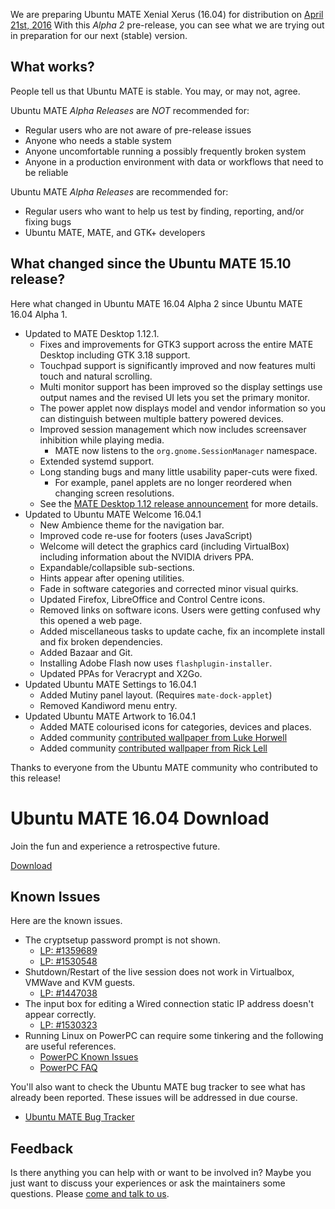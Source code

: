 <!--
.. title: Ubuntu MATE 16.04 Alpha 2
.. slug: ubuntu-mate-xenial-alpha2
.. date: 2016-01-28 12:00:00 UTC
.. tags: Ubuntu,MATE,Xenial,alpha2,draft
.. link:
.. description: Ubuntu MATE 16.04 (Xenial Xerus) LTS Alpha 2
.. type: text
.. author: Martin Wimpress
-->

We are preparing Ubuntu MATE Xenial Xerus (16.04) for distribution on
[April 21st, 2016](https://wiki.ubuntu.org/XenialXerus/ReleaseSchedule)
With this *Alpha 2* pre-release, you can see what we are trying out in
preparation for our next (stable) version.

## What works?

People tell us that Ubuntu MATE is stable. You may, or may not, agree.

Ubuntu MATE *Alpha Releases* are *NOT* recommended for:

  * Regular users who are not aware of pre-release issues
  * Anyone who needs a stable system
  * Anyone uncomfortable running a possibly frequently broken system
  * Anyone in a production environment with data or workflows that need to be reliable

Ubuntu MATE *Alpha Releases* are recommended for:

  * Regular users who want to help us test by finding, reporting, and/or fixing bugs
  * Ubuntu MATE, MATE, and GTK+ developers

## What changed since the Ubuntu MATE 15.10 release?

Here what changed in Ubuntu MATE 16.04 Alpha 2 since Ubuntu MATE 16.04 Alpha 1.

  * Updated to MATE Desktop 1.12.1.
    * Fixes and improvements for GTK3 support across the entire MATE Desktop including GTK 3.18 support.
    * Touchpad support is significantly improved and now features multi touch and natural scrolling.
    * Multi monitor support has been improved so the display settings use output names and the revised UI lets you set the primary monitor.
    * The power applet now displays model and vendor information so you can distinguish between multiple battery powered devices.
    * Improved session management which now includes screensaver inhibition while playing media.
      * MATE now listens to the `org.gnome.SessionManager` namespace.
    * Extended systemd support.
    * Long standing bugs and many little usability paper-cuts were fixed.
      * For example, panel applets are no longer reordered when changing screen resolutions.
    * See the [MATE Desktop 1.12 release announcement](http://mate-desktop.org/blog/2015-11-05-mate-1-12-released/) for more details.
  * Updated to Ubuntu MATE Welcome 16.04.1
    * New Ambience theme for the navigation bar.
    * Improved code re-use for footers (uses JavaScript)
    * Welcome will detect the graphics card (including VirtualBox)
    including information about the NVIDIA drivers PPA.
    * Expandable/collapsible sub-sections.
    * Hints appear after opening utilities.
    * Fade in software categories and corrected minor visual quirks.
    * Updated Firefox, LibreOffice and Control Centre icons.
    * Removed links on software icons. Users were getting confused why
    this opened a web page.
    * Added miscellaneous tasks to update cache, fix an incomplete install
    and fix broken dependencies.
    * Added Bazaar and Git.
    * Installing Adobe Flash now uses `flashplugin-installer`.
    * Updated PPAs for Veracrypt and X2Go.
  * Updated Ubuntu MATE Settings to 16.04.1
    * Added Mutiny panel layout. (Requires `mate-dock-applet`)
    * Removed Kandiword menu entry.
  * Updated Ubuntu MATE Artwork to 16.04.1
    * Added MATE colourised icons for categories, devices and places.
    * Added community [contributed wallpaper from Luke Horwell](https://ubuntu-mate.community/t/wallpaper-the-materix/3107)
    * Added community [contributed wallpaper from Rick Lell](https://ubuntu-mate.community/t/wallpaper-ubuntu-mate-greyscaled-wood/3199)


Thanks to everyone from the Ubuntu MATE community who contributed to
this release!

<div class="bs-component">
    <div class="jumbotron">
        <h1>Ubuntu MATE 16.04 Download</h1>
        <p>Join the fun and experience a retrospective future.</p>
        <a href="/xenial/" class="btn btn-primary btn-lg">Download</a>
        </p>
    </div>
</div>

## Known Issues

Here are the known issues.

  * The cryptsetup password prompt is not shown.
    * [LP: #1359689](https://bugs.launchpad.net/bugs/1359689)
    * [LP: #1530548](https://bugs.launchpad.net/bugs/1530548)
  * Shutdown/Restart of the live session does not work in Virtualbox, VMWave and KVM guests.
    * [LP: #1447038](https://bugs.launchpad.net/bugs/1447038)
  * The input box for editing a Wired connection static IP address doesn't appear correctly.
    * [LP: #1530323](https://bugs.launchpad.net/bugs/1530323)
  * Running Linux on PowerPC can require some tinkering and the following are useful references.
    * [PowerPC Known Issues](https://wiki.ubuntu.com/PowerPCKnownIssues)
    * [PowerPC FAQ](https://wiki.ubuntu.com/PowerPCFAQ)

You'll also want to check the Ubuntu MATE bug tracker to see what has already
been reported. These issues will be addressed in due course.

  * [Ubuntu MATE Bug Tracker](https://bugs.launchpad.net/ubuntu-mate)

## Feedback

Is there anything you can help with or want to be involved in? Maybe you just
want to discuss your experiences or ask the maintainers some questions. Please
[come and talk to us](https://ubuntu-mate.community/).

